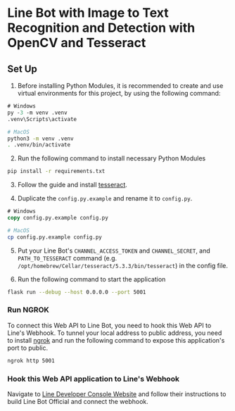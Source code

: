 # Line Bot with Image to Text Recognition and Detection with OpenCV and Tesseract

## Set Up
1. Before installing Python Modules, it is recommended to create and use virtual environments for this project, by using the following command:
```ps
# Windows
py -3 -m venv .venv
.venv\Scripts\activate
```

```bash
# MacOS
python3 -m venv .venv
. .venv/bin/activate
```

2. Run the following command to install necessary Python Modules
```bash
pip install -r requirements.txt
```

3. Follow the guide and install [tesseract](https://tesseract-ocr.github.io/tessdoc/Installation.html/).

4. Duplicate the `config.py.example` and rename it to `config.py`.
```ps
# Windows
copy config.py.example config.py
```

```bash
# MacOS
cp config.py.example config.py
```

5. Put your Line Bot's `CHANNEL_ACCESS_TOKEN` and `CHANNEL_SECRET`, and `PATH_TO_TESSERACT` command (e.g. `/opt/homebrew/Cellar/tesseract/5.3.3/bin/tesseract`) in the config file.

6. Run the following command to start the application
```bash
flask run --debug --host 0.0.0.0 --port 5001
```

### Run NGROK
To connect this Web API to Line Bot, you need to hook this Web API to Line's Webhook. To tunnel your local address to public address, you need to install [ngrok](https://ngrok.com/) and run the following command to expose this application's port to public.
```bash
ngrok http 5001
```

### Hook this Web API application to Line's Webhook
Navigate to [Line Developer Console Website](https://developers.line.biz/console) and follow their instructions to build Line Bot Official and connect the webhook. 
